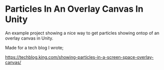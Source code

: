 # Particles In An Overlay Canvas In Unity

An example project showing a nice way to get particles showing ontop of an overlay canvas in Unity.

Made for a tech blog I wrote;

https://techblog.king.com/showing-particles-in-a-screen-space-overlay-canvas/
